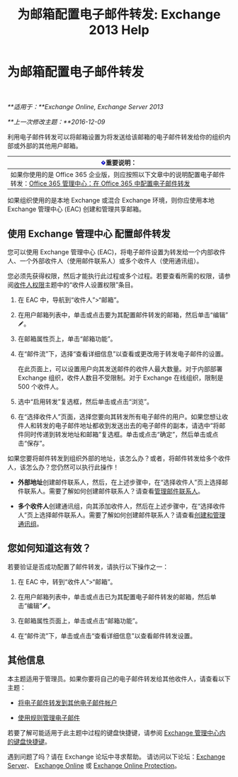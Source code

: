 ﻿---
title: '为邮箱配置电子邮件转发: Exchange 2013 Help'
TOCTitle: 为邮箱配置电子邮件转发
ms:assetid: c7a7afaf-577e-49d6-8cee-bb4c4a5d570b
ms:mtpsurl: https://technet.microsoft.com/zh-cn/library/Dd351134(v=EXCHG.150)
ms:contentKeyID: 50556656
ms.date: 01/11/2018
mtps_version: v=EXCHG.150
ms.translationtype: HT
---

# 为邮箱配置电子邮件转发

 

_**适用于：**Exchange Online, Exchange Server 2013_

_**上一次修改主题：**2016-12-09_

利用电子邮件转发可以将邮箱设置为将发送给该邮箱的电子邮件转发给你的组织内部或外部的其他用户邮箱。

<table>
<thead>
<tr class="header">
<th><img src="images/Bb124558.important(EXCHG.150).gif" title="重要说明" alt="重要说明" />重要说明：</th>
</tr>
</thead>
<tbody>
<tr class="odd">
<td>如果你使用的是 Office 365 企业版，则应按照以下文章中的说明配置电子邮件转发：<a href="https://go.microsoft.com/fwlink/p/?linkid=834774">Office 365 管理中心：在 Office 365 中配置电子邮件转发</a></td>
</tr>
</tbody>
</table>


如果组织使用的是本地 Exchange 或混合 Exchange 环境，则你应使用本地 Exchange 管理中心 (EAC) 创建和管理共享邮箱。

## 使用 Exchange 管理中心 配置邮件转发

您可以使用 Exchange 管理中心 (EAC)，将电子邮件设置为转发给一个内部收件人、一个外部收件人（使用邮件联系人）或多个收件人（使用通讯组）。

您必须先获得权限，然后才能执行此过程或多个过程。若要查看所需的权限，请参阅[收件人权限](recipients-permissions-exchange-2013-help.md)主题中的“收件人设置权限”条目。

1.  在 EAC 中，导航到“收件人”\>“邮箱”。

2.  在用户邮箱列表中，单击或点击要为其配置邮件转发的邮箱，然后单击“编辑”![编辑图标](images/Bb124582.6f53ccb2-1f13-4c02-bea0-30690e6ea71d(EXCHG.150).gif "编辑图标")。

3.  在邮箱属性页上，单击“邮箱功能”。

4.  在“邮件流”下，选择“查看详细信息”以查看或更改用于转发电子邮件的设置。
    
    在此页面上，可以设置用户向其发送邮件的收件人最大数量。对于内部部署 Exchange 组织，收件人数目不受限制。对于 Exchange 在线组织，限制是 500 个收件人。

5.  选中“启用转发”复选框，然后单击或点击“浏览”。

6.  在“选择收件人”页面，选择您要向其转发所有电子邮件的用户。如果您想让收件人和转发的电子邮件地址都收到发送出去的电子邮件的副本，请选中“将邮件同时传递到转发地址和邮箱”复选框。单击或点击“确定”，然后单击或点击“保存”。

如果您要将邮件转发到组织外部的地址，该怎么办？或者，将邮件转发给多个收件人，该怎么办？您仍然可以执行此操作！

  - **外部地址**创建邮件联系人，然后，在上述步骤中，在“选择收件人”页上选择邮件联系人。需要了解如何创建邮件联系人？请查看[管理邮件联系人](manage-mail-contacts-exchange-2013-help.md)。

  - **多个收件人**创建通讯组，向其添加收件人，然后在上述步骤中，在“选择收件人”页上选择邮件联系人。需要了解如何创建邮件联系人？请查看[创建和管理通讯组](create-and-manage-distribution-groups-exchange-2013-help.md)。

## 您如何知道这有效？

若要验证是否成功配置了邮件转发，请执行以下操作之一：

1.  在 EAC 中，转到“收件人”\>“邮箱”。

2.  在用户邮箱列表中，单击或点击已为其配置电子邮件转发的邮箱，然后单击“编辑”![编辑图标](images/Bb124582.6f53ccb2-1f13-4c02-bea0-30690e6ea71d(EXCHG.150).gif "编辑图标")。

3.  在邮箱属性页面上，单击或点击“邮箱功能”。

4.  在“邮件流”下，单击或点击“查看详细信息”以查看邮件转发设置。

## 其他信息

本主题适用于管理员。如果你要将自己的电子邮件转发给其他收件人，请查看以下主题：

  - [将电子邮件转发到其他电子邮件帐户](https://go.microsoft.com/fwlink/p/?linkid=510866)

  - [使用规则管理电子邮件](https://go.microsoft.com/fwlink/p/?linkid=510869)

若要了解可能适用于此主题中过程的键盘快捷键，请参阅 [Exchange 管理中心内的键盘快捷键](keyboard-shortcuts-in-the-exchange-admin-center-exchange-online-protection-help.md)。

遇到问题了吗？请在 Exchange 论坛中寻求帮助。 请访问以下论坛：[Exchange Server](https://go.microsoft.com/fwlink/p/?linkid=60612)、 [Exchange Online](https://go.microsoft.com/fwlink/p/?linkid=267542) 或 [Exchange Online Protection](https://go.microsoft.com/fwlink/p/?linkid=285351)。


